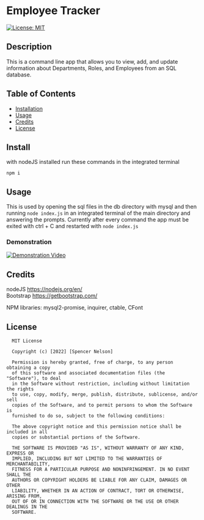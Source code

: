 # Employee Tracker
[![License: MIT](https://img.shields.io/badge/License-MIT-yellow.svg)](https://opensource.org/licenses/MIT)
## Description
This is a command line app that allows you to view, add, and update information about Departments, Roles, and Employees from an SQL database. 
## Table of Contents
- [Installation](#install)
- [Usage](#usage)
- [Credits](#credits)
- [License](#license)
## Install
with nodeJS installed run these commands in the integrated terminal

`
npm i 
`  

## Usage
This is used by opening the sql files in the db directory with mysql and then running `node index.js` in an integrated terminal of the main directory and answering the prompts. Currently after every command the app must be exited with ctrl + C and restarted with `node index.js`

### Demonstration
[![Demonstration Video](./images/DemonstrationGif.gif)](https://watch.screencastify.com/v/aVHxk2KZLBOtjexcmF15)

## Credits

nodeJS
https://nodejs.org/en/  
Bootstrap
https://getbootstrap.com/

NPM libraries: mysql2-promise, inquirer, ctable, CFont

## License
      MIT License

      Copyright (c) [2022] [Spencer Nelson]
      
      Permission is hereby granted, free of charge, to any person obtaining a copy
      of this software and associated documentation files (the "Software"), to deal
      in the Software without restriction, including without limitation the rights
      to use, copy, modify, merge, publish, distribute, sublicense, and/or sell
      copies of the Software, and to permit persons to whom the Software is
      furnished to do so, subject to the following conditions:
      
      The above copyright notice and this permission notice shall be included in all
      copies or substantial portions of the Software.
      
      THE SOFTWARE IS PROVIDED "AS IS", WITHOUT WARRANTY OF ANY KIND, EXPRESS OR
      IMPLIED, INCLUDING BUT NOT LIMITED TO THE WARRANTIES OF MERCHANTABILITY,
      FITNESS FOR A PARTICULAR PURPOSE AND NONINFRINGEMENT. IN NO EVENT SHALL THE
      AUTHORS OR COPYRIGHT HOLDERS BE LIABLE FOR ANY CLAIM, DAMAGES OR OTHER
      LIABILITY, WHETHER IN AN ACTION OF CONTRACT, TORT OR OTHERWISE, ARISING FROM,
      OUT OF OR IN CONNECTION WITH THE SOFTWARE OR THE USE OR OTHER DEALINGS IN THE
      SOFTWARE.